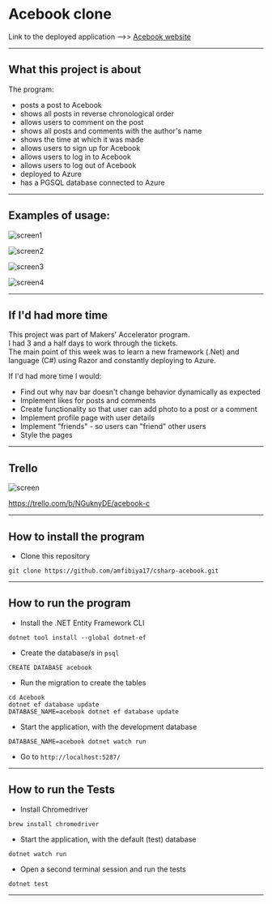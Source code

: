 Acebook clone
===

Link to the deployed application -->> [Acebook website](https://acebook-clone.azurewebsites.net/)

---


## What this project is about

The program:

- posts a post to Acebook
- shows all posts in reverse chronological order
- allows users to comment on the post
- shows all posts and comments with the author's name
- shows the time at which it was made
- allows users to sign up for Acebook
- allows users to log in to Acebook
- allows users to log out of Acebook
- deployed to Azure
- has a PGSQL database connected to Azure


---

## Examples of usage:

![screen1](https://i.postimg.cc/hP83Gbbq/Screenshot-2022-08-20-at-13-38-47.png)   

![screen2](https://i.postimg.cc/htpyLD5y/Screenshot-2022-08-20-at-13-38-54.png)  

![screen3](https://i.postimg.cc/dQbz3VbG/Screenshot-2022-08-20-at-13-36-08.png)    

![screen4](https://i.postimg.cc/q7DFTJch/Screenshot-2022-08-20-at-13-36-27.png)  

---

## If I'd had more time

This project was part of Makers' Accelerator program.   
I had 3 and a half days to work through the tickets.   
The main point of this week was to learn a new framework (.Net) and language (C#) using Razor and constantly deploying to Azure. 

If I'd had more time I would:

- Find out why nav bar doesn't change behavior dynamically as expected
- Implement likes for posts and comments
- Create functionality so that user can add photo to a post or a comment
- Implement profile page with user details
- Implement "friends" - so users can "friend" other users
- Style the pages

---

## Trello

![screen](https://i.postimg.cc/K89Qx53Y/Screenshot-2022-08-20-at-12-28-16.png)   

https://trello.com/b/NGuknyDE/acebook-c

---


## How to install the program

- Clone this repository 

```
git clone https://github.com/amfibiya17/csharp-acebook.git
```

---


## How to run the program    

- Install the .NET Entity Framework CLI
```
dotnet tool install --global dotnet-ef
```
- Create the database/s in `psql`
```
CREATE DATABASE acebook
```
- Run the migration to create the tables
```
cd Acebook
dotnet ef database update
DATABASE_NAME=acebook dotnet ef database update
```
- Start the application, with the development database
```
DATABASE_NAME=acebook dotnet watch run
```
- Go to `http://localhost:5287/`  

---


## How to run the Tests

- Install Chromedriver
```
brew install chromedriver
```
- Start the application, with the default (test) database
```
dotnet watch run
```
- Open a second terminal session and run the tests
```
dotnet test
```
---
